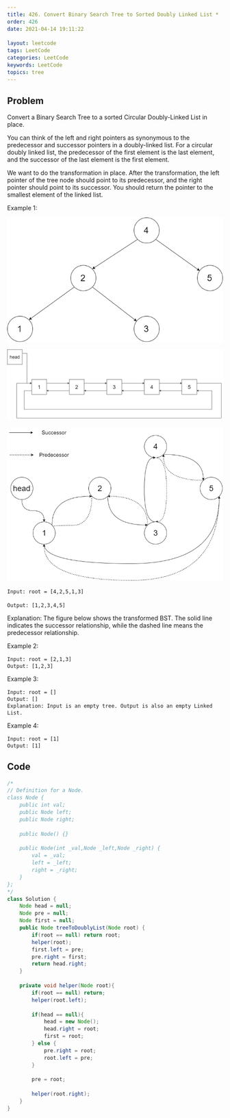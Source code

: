 ```yaml
---
title: 426. Convert Binary Search Tree to Sorted Doubly Linked List *
order: 426
date: 2021-04-14 19:11:22

layout: leetcode
tags: LeetCode
categories: LeetCode
keywords: LeetCode
topics: tree
---
```


## Problem

Convert a Binary Search Tree to a sorted Circular Doubly-Linked List in place.

You can think of the left and right pointers as synonymous to the predecessor and successor pointers in a doubly-linked list. For a circular doubly linked list, the predecessor of the first element is the last element, and the successor of the last element is the first element.

We want to do the transformation in place. After the transformation, the left pointer of the tree node should point to its predecessor, and the right pointer should point to its successor. You should return the pointer to the smallest element of the linked list.

Example 1:

![image tooltip here](./assets/426-1.png)

![image tooltip here](./assets/426-2.png)

![image tooltip here](./assets/426-3.png)

```
Input: root = [4,2,5,1,3]

Output: [1,2,3,4,5]
```

Explanation: The figure below shows the transformed BST. The solid line indicates the successor relationship, while the dashed line means the predecessor relationship.

Example 2:

```
Input: root = [2,1,3]
Output: [1,2,3]
```

Example 3:

```
Input: root = []
Output: []
Explanation: Input is an empty tree. Output is also an empty Linked List.
```

Example 4:

```
Input: root = [1]
Output: [1]
```

## Code

```java
/*
// Definition for a Node.
class Node {
    public int val;
    public Node left;
    public Node right;

    public Node() {}

    public Node(int _val,Node _left,Node _right) {
        val = _val;
        left = _left;
        right = _right;
    }
};
*/
class Solution {
    Node head = null;
    Node pre = null;
    Node first = null;
    public Node treeToDoublyList(Node root) {
        if(root == null) return root;
        helper(root);
        first.left = pre;
        pre.right = first;
        return head.right;
    }

    private void helper(Node root){
        if(root == null) return;
        helper(root.left);

        if(head == null){
            head = new Node();
            head.right = root;
            first = root;
        } else {
            pre.right = root;
            root.left = pre;
        }

        pre = root;

        helper(root.right);
    }
}
```
